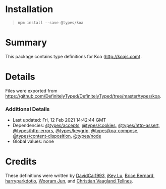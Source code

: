 # Installation
> `npm install --save @types/koa`

# Summary
This package contains type definitions for Koa (http://koajs.com).

# Details
Files were exported from https://github.com/DefinitelyTyped/DefinitelyTyped/tree/master/types/koa.

### Additional Details
 * Last updated: Fri, 12 Feb 2021 14:42:44 GMT
 * Dependencies: [@types/accepts](https://npmjs.com/package/@types/accepts), [@types/cookies](https://npmjs.com/package/@types/cookies), [@types/http-assert](https://npmjs.com/package/@types/http-assert), [@types/http-errors](https://npmjs.com/package/@types/http-errors), [@types/keygrip](https://npmjs.com/package/@types/keygrip), [@types/koa-compose](https://npmjs.com/package/@types/koa-compose), [@types/content-disposition](https://npmjs.com/package/@types/content-disposition), [@types/node](https://npmjs.com/package/@types/node)
 * Global values: none

# Credits
These definitions were written by [DavidCai1993](https://github.com/DavidCai1993), [jKey Lu](https://github.com/jkeylu), [Brice Bernard](https://github.com/brikou), [harryparkdotio](https://github.com/harryparkdotio), [Wooram Jun](https://github.com/chatoo2412), and [Christian Vaagland Tellnes](https://github.com/tellnes).
